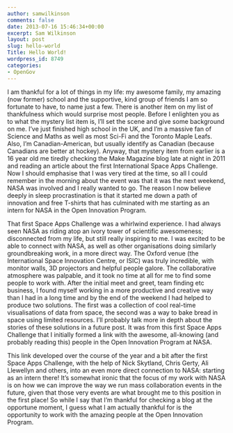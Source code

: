 ```yaml
---
author: samwilkinson
comments: false
date: 2013-07-16 15:46:34+00:00
excerpt: Sam Wilkinson
layout: post
slug: hello-world
Title: Hello World!
wordpress_id: 8749
categories:
- OpenGov
---
```


I am thankful for a lot of things in my life: my awesome family, my amazing (now former) school and the supportive, kind group of friends I am so fortunate to have, to name just a few. There is another item on my list of thankfulness which would surprise most people. Before I enlighten you as to what the mystery list item is, I’ll set the scene and give some background on me. I’ve just finished high school in the UK, and I’m a massive fan of Science and Maths as well as most Sci-Fi and the Toronto Maple Leafs. Also, I’m Canadian-American, but usually identify as Canadian (because Canadians are better at hockey). Anyway, that mystery item from earlier is a 16 year old me tiredly checking the Make Magazine blog late at night in 2011 and reading an article about the first International Space Apps Challenge. Now I should emphasise that I was very tired at the time, so all I could remember in the morning about the event was that it was the next weekend, NASA was involved and I really wanted to go. The reason I now believe deeply in sleep procrastination is that it started me down a path of innovation and free T-shirts that has culminated with me starting as an intern for NASA in the Open Innovation Program.




That first Space Apps Challenge was a whirlwind experience. I had always seen NASA as riding atop an ivory tower of scientific awesomeness; disconnected from my life, but still really inspiring to me. I was excited to be able to connect with NASA, as well as other organisations doing similarly groundbreaking work, in a more direct way. The Oxford venue (the International Space Innovation Centre, or ISIC) was truly incredible, with monitor walls, 3D projectors and helpful people galore. The collaborative atmosphere was palpable, and it took no time at all for me to find some people to work with. After the initial meet and greet, team finding etc business, I found myself working in a more productive and creative way than I had in a long time and by the end of the weekend I had helped to produce two solutions. The first was a collection of cool real-time visualisations of data from space, the second was a way to bake bread in space using limited resources. I’ll probably talk more in depth about the stories of these solutions in a future post. It was from this first Space Apps Challenge that I initially formed a link with the awesome, all-knowing (and probably reading this) people in the Open Innovation Program at NASA.


This link developed over the course of the year and a bit after the first Space Apps Challenge, with the help of Nick Skytland, Chris Gerty, Ali Llewellyn and others, into an even more direct connection to NASA: starting as an intern there! It’s somewhat ironic that the focus of my work with NASA is on how we can improve the way we run mass collaboration events in the future, given that those very events are what brought me to this position in the first place! So while I say that I’m thankful for checking a blog at the opportune moment, I guess what I am actually thankful for is the opportunity to work with the amazing people at the Open Innovation Program.
